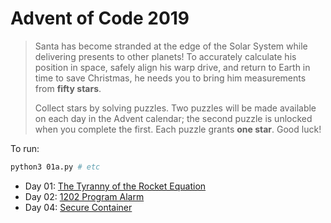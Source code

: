 # Advent of Code 2019

> Santa has become stranded at the edge of the Solar System while delivering presents to other planets! To accurately calculate his position in space, safely align his warp drive, and return to Earth in time to save Christmas, he needs you to bring him measurements from **fifty stars**.
>
> Collect stars by solving puzzles. Two puzzles will be made available on each day in the Advent calendar; the second puzzle is unlocked when you complete the first. Each puzzle grants **one star**. Good luck!

To run:
```bash
python3 01a.py # etc
```

* Day 01: [The Tyranny of the Rocket Equation](https://adventofcode.com/2019/day/1)
* Day 02: [1202 Program Alarm](https://adventofcode.com/2019/day/2)
* Day 04: [Secure Container](https://adventofcode.com/2019/day/4)
